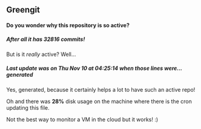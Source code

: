 ## Greengit

#### Do you wonder why this repository is so active?

##### After all it has 32816 commits!

But is it *really* active? Well...

##### Last update was on Thu Nov 10 at 04:25:14 when those lines were... generated

Yes, generated, because it certainly helps a lot to have such an active repo!

Oh and there was **28%** disk usage on the machine
where there is the cron updating this file.

Not the best way to monitor a VM in the cloud but it works! :)
